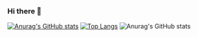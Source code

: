 ### Hi there 👋

[![Anurag's GitHub stats](https://github-readme-stats.vercel.app/api?username=renatog17)](https://github.com/anuraghazra/github-readme-stats)
[![Top Langs](https://github-readme-stats.vercel.app/api/top-langs/?username=renatog17)](https://github.com/anuraghazra/github-readme-stats)
![Anurag's GitHub stats](https://github-readme-stats.vercel.app/api?username=renatog17&show_icons=true)
<!--
**renatog17/renatog17** is a ✨ _special_ ✨ repository because its `README.md` (this file) appears on your GitHub profile.

Here are some ideas to get you started:

- 🔭 I’m currently working on ...
- 🌱 I’m currently learning ...
- 👯 I’m looking to collaborate on ...
- 🤔 I’m looking for help with ...
- 💬 Ask me about ...
- 📫 How to reach me: ...
- 😄 Pronouns: ...
- ⚡ Fun fact: ...
-->
